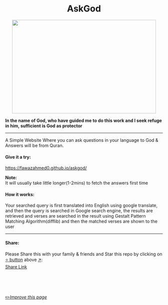 <h1 align="center">AskGod   </h1>

<p align="center">
  <img width="460" height="300" src="https://github.com/fawazahmed0/askgod/raw/main/icons/original-icon.png">
</p>


**In the name of God, who have guided me to do this work and I seek refuge in him, sufficient is God as protector**

---

A Simple Website Where you can ask questions in your language to God & Answers will be from Quran.

#### Give it a try:
https://fawazahmed0.github.io/askgod/

**Note:**<br> It will usually take little longer(1-2mins) to fetch the answers first time

#### How it works:
Your searched query is first translated into English using google translate, and then the query is searched in Google search engine, the results are retrieved and verses are searched in the result using Gestalt Pattern Matching Algorithm(difflib) and then the matched verses are shown to the user

---

#### Share:
Please Share this with your family & friends and Star this repo by clicking on [:star: button](#) above [:arrow_upper_right:](#):<br>
[Share Link](https://fawazahmed0.github.io/donate.html?mymsg=%20&sharelink=https%3A%2F%2Ffawazahmed0.github.io%2Faskgod&smallsharetext=what%20is%20the%20purpose%20of%20life%3F%20%0AWhat%20is%20the%20purpose%20of%20life%3F&largesharetext=what%20is%20the%20purpose%20of%20life%3F%20%0AWhat%20is%20the%20purpose%20of%20life%3F&sharebtnmsg=%20&nodonatebtn=no)


<br>
<br>
<br>

[:pencil2:*Improve this page*](https://github.com/fawazahmed0/askgod/edit/main/README.md)
